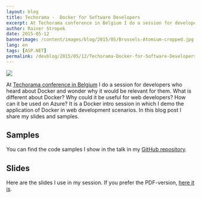 ```yaml
---
layout: blog
title: Techorama -  Docker for Software Developers
excerpt: At Techorama conference in Belgium I do a session for developers who heard about Docker and wonder why it would be relevant for them. What is different about Docker? Why could it be useful for web developers? How can it be used on Azure? It is a Docker intro session in which I demo the application of Docker in web development scenarios. In this blog post I share my slides and samples.
author: Rainer Stropek
date: 2015-05-12
bannerimage: /content/images/blog/2015/05/Brussels-Atomium-cropped.jpg
lang: en
tags: [ASP.NET]
permalink: /devblog/2015/05/12/Techorama-Docker-for-Software-Developers
---
```


<p class="floatRight">
  <img src="{{site.baseurl}}/content/images/blog/2015/05/Brussels-Atomium-small.jpg" />
</p><p>At <a href="http://www.techorama.be/" target="_blank">Techorama conference in Belgium</a> I do a session for developers who heard about Docker and wonder why it would be relevant for them. What is different about Docker? Why could it be useful for web developers? How can it be used on Azure? It is a Docker intro session in which I demo the application of Docker in web development scenarios. In this blog post I share my slides and samples.
		</p><h2>Samples
		</h2><p>You can find the code samples I show in the talk in my <a href="https://github.com/rstropek/DockerVS2015Intro" target="_blank">GitHub repository</a>.
		</p><h2>Slides
		</h2><p>Here are the slides I use in my session. If you prefer the PDF-version, <a href="{{site.baseurl}}/content/images/blog/2015/05/DockerTechorama.pdf" target="_blank">here it is</a>.
		</p><script async="async" class="speakerdeck-embed" data-id="2f855a714cdb4ce1a3d2b3d573368607" data-ratio="1.77777777777778" src="//speakerdeck.com/assets/embed.js"></script>